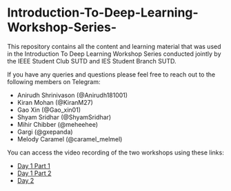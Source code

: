 # Introduction-To-Deep-Learning-Workshop-Series-

This repository contains all the content and learning material that was used in the Introduction To Deep Learning Workshop Series conducted jointly by the IEEE Student Club SUTD and IES Student Branch SUTD.

If you have any queries and questions please feel free to reach out to the following members on Telegram:

- Anirudh Shrinivason (@Anirudh181001)
- Kiran Mohan (@KiranM27)
- Gao Xin (@Gao_xin01)
- Shyam Sridhar (@ShyamSridhar)
- Mihir Chibber (@meheehee)
- Gargi (@gxepanda)
- Melody Caramel (@caramel_melmel)

You can access the video recording of the two workshops using these links:

- [Day 1 Part 1]( https://web.microsoftstream.com/video/9c0c2bc6-f864-432b-97df-56496fafc386 )
- [Day 1 Part 2]( https://web.microsoftstream.com/video/927bac05-3842-4933-922c-21b7792518ea )
- [Day 2]( https://web.microsoftstream.com/video/045794da-c1d2-4205-91aa-eea9d80ce140 )


